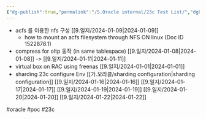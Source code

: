 ```yaml
---
{"dg-publish":true,"permalink":"/5.Oracle internal/23c Test List/","dgPassFrontmatter":true,"noteIcon":""}
---
```


- acfs 를 이용한 nfs 구성 [[9.일지/2024-01-09\|2024-01-09]]
   - how to mount an acfs filesystem through NFS ON linux (Doc ID 1522878.1) 
- compress for oltp 동작 (in same tablespace) [[9.일지/2024-01-08\|2024-01-08]] -> [[9.일지/2024-01-11\|2024-01-11]]
- virtual box on RAC using freenas [[9.일지/2024-01-01\|2024-01-01]]
- sharding 23c configure Env [[가.오라클/sharding configuration\|sharding configuration]] [[9.일지/2024-01-16\|2024-01-16]] [[9.일지/2024-01-17\|2024-01-17]] [[9.일지/2024-01-19\|2024-01-19]] [[9.일지/2024-01-20\|2024-01-20]] [[9.일지/2024-01-22\|2024-01-22]]



#oracle #poc #23c 